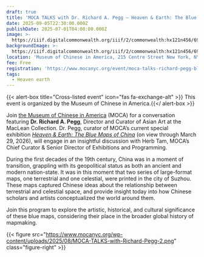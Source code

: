 ```yaml
---
draft: true
title: 'MOCA TALKS with Dr. Richard A. Pegg – Heaven & Earth: The Blue Maps of China'
date: 2025-09-05T22:30:00.000Z
publishDate: 2025-07-01T04:00:00.000Z
image: >-
  https://iiif.digitalcommonwealth.org/iiif/2/commonwealth:hx121n456/696,666,14564,7315/,800/0/default.jpg
backgroundImage: >-
  https://iiif.digitalcommonwealth.org/iiif/2/commonwealth:hx121n456/696,666,14564,7315/,800/0/default.jpg
location: 'Museum of Chinese in America, 215 Centre Street New York, NY 10013'
fee: Free
registration: 'https://www.mocanyc.org/event/moca-talks-richard-pegg-blue-maps/'
tags:
  - Heaven earth
---
```


{{\< alert-box title="Cross-listed event" icon="fas fa-exchange-alt" >}} This event is organized by the Museum of Chinese in America.{{\</ alert-box >}}

Join [the Museum of Chinese in America](https://www.mocanyc.org/) (MOCA) for a conversation featuring **Dr. Richard A. Pegg**, Director and Curator of Asian Art at the MacLean Collection. Dr. Pegg, curator of MOCA’s current special exhibition *[Heaven & Earth: The Blue Maps of China](https://www.leventhalmap.org/digital-exhibitions/heaven-and-earth/)* (on view through March 29, 2026), will engage in an insightful discussion with Herb Tam, MOCA’s Chief Curator & Senior Director of Exhibitions and Programming.

During the first decades of the 19th century, China was in a moment of transition, grappling with its geopolitical status as both an ancient and modern nation-state. It was in this moment that two series of large-format maps, one terrestrial and one celestial, were printed in the city of Suzhou. These maps captured Chinese ideas about the relationship between terrestrial and celestial space, and provide insight today into how Chinese scholars and artists conceptualized the world around them.

Join this program to explore the artistic, historical, and cultural significance of these blue maps, considering their place in the broader global history of mapmaking.

{{< figure src="https://www.mocanyc.org/wp-content/uploads/2025/08/MOCA-TALKS-with-Richard-Pegg-2.png" class="figure-right" >}}

